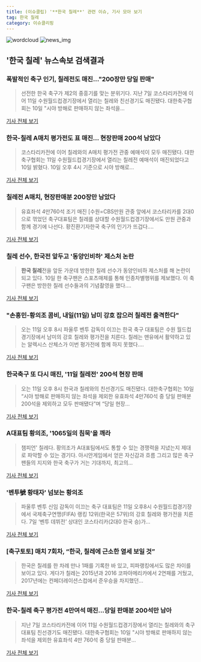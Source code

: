 ```yaml
---
title: (이슈클립) '**한국 칠레**' 관련 이슈, 기사 모아 보기
tag: 한국 칠레
category: 이슈클리핑
---
```

![wordcloud](https://s3.ap-northeast-2.amazonaws.com/lyrics101-wordcloud/2018-09-10-1536568259.png)
![news_img](https://user-images.githubusercontent.com/42597476/44507050-1206f400-a6e4-11e8-8d98-7ffbfebb353f.png)
## **'**한국 칠레**'** 뉴스속보 검색결과
### 폭발적인 축구 인기, 칠레전도 매진…"200장만 당일 판매"

>선전한 한국 축구가 제2의 중흥기를 맞는 분위기다. 지난 7일 코스타리카전에 이어 11일 수원월드컵경기장에서 열리는 칠레와 친선경기도 매진됐다. 대한축구협회는 10일 "시야 방해로 판매하지 않는 좌석을...

<a href="http://app.yonhapnews.co.kr/YNA/Basic/SNS/r.aspx?c=AKR20180910137100007&did=1195m" target="_blank">기사 전체 보기</a>

### 한국-칠레 A매치 평가전도 표 매진… 현장판매 200석 남았다

>코스타리카전에 이어 칠레와의 A매치 평가전 관중 예매석이 모두 매진됐다. 대한축구협회는 11일 수원월드컵경기장에서 열리는 칠레전 예매석이 매진되었다고 10일 밝혔다.   10일 오후 4시 기준으로 시야 방해로...

<a href="http://www.kukinews.com/news/article.html?no=584304" target="_blank">기사 전체 보기</a>

### 칠레전 A매치, 현장판매분 200장만 남았다

>유효좌석 4만760석 조기 매진 [수원=CBS만원 관중 앞에서 코스타리카를 2대0으로 꺾었던 축구대표팀은 칠레를 상대할 수원월드컵경기장에서도 만원 관중과 함께 경기에 나선다. 황진환기자한국 축구의 인기가 뜨겁다....

<a href="http://www.nocutnews.co.kr/news/5029503" target="_blank">기사 전체 보기</a>

### 칠레 선수, 한국전 앞두고 '동양인비하' 제스처 논란

>  **한국 칠레**전을 앞둔 가운데 방한한 칠레 선수가 동양인비하 제스처를 해 논란이 되고 있다. 10일 한 축구팬은 스포츠매체를 통해 인종차별행위를 제보했다.   이 축구팬은 방한한 칠레 선수들과의 기념촬영을 했다....

<a href="http://www.segye.com/content/html/2018/09/10/20180910005185.html?OutUrl=naver" target="_blank">기사 전체 보기</a>

### "손흥민-황의조 콤비, 내일(11일) 남미 강호 잡으러 칠레전 출격한다"

>오는 11일 오후 8시 파울루 벤투 감독이 이끄는 한국 축구 대표팀은 수원 월드컵 경기장에서 남미의 강호 칠레와 평가전을 치른다. 칠레는 맨유에서 활약하고 있는 알렉시스 산체스가 이번 평가전에 함께 하지 못했다....

<a href="http://www.insight.co.kr/news/177588" target="_blank">기사 전체 보기</a>

### 한국축구 또 다시 매진, '11일 칠레전' 200석 현장 판매

>오는 11일 오후 8시 한국과 칠레와의 친선경기도 매진됐다. 대한축구협회는 10일 “시야 방해로 판매하지 않는 좌석을 제외한 유효좌석 4만760석 중 당일 판매분 200석을 제외하고 모두 판매됐다”며 “당일 현장...

<a href="http://sports.hankooki.com/lpage/soccer/201809/sp2018091017193598040.htm" target="_blank">기사 전체 보기</a>

### A대표팀 황의조, '1065일의 침묵'을 깨라

>챔피언' 칠레다. 황의조가 A대표팀에서도 통할 수 있는 경쟁력을 지녔는지 제대로 파악할 수 있는 경기다. 아시안게임에서 얻은 자신감과 흐름 그리고 많은 축구팬들의 지지와 한국 축구가 거는 기대까지, 최고의...

<a href="http://isplus.live.joins.com/news/article/aid.asp?aid=22546998" target="_blank">기사 전체 보기</a>

### '벤투號 황태자' 넘보는 황의조

>파울루 벤투 신임 감독이 이끄는 축구 대표팀은 11일 오후8시 수원월드컵경기장에서 국제축구연맹(FIFA) 랭킹 12위(한국은 57위)의 강호 칠레와 평가전을 치른다. 7일 ‘벤투 데뷔전’ 상대인 코스타리카(2대0 한국 승)가...

<a href="http://www.sedaily.com/NewsView/1S4L09G570" target="_blank">기사 전체 보기</a>

### [축구토토] 매치 7회차, “한국, 칠레에 근소한 열세 보일 것”

>한국은 칠레를 한 차례 만나 1패를 기록한 바 있고, 피파랭킹에서도 많은 차이를 보이고 있다. 게다가 칠레는 2015년과 2016 코파아메리카에서 2연패를 거뒀고, 2017년에는 컨페더레이션스컵에서 준우승을 차지했던...

<a href="http://biz.heraldcorp.com/sports/view.php?ud=201809101111222932326_1" target="_blank">기사 전체 보기</a>

### 한국-칠레 축구 평가전 4만여석 매진…당일 판매분 200석만 남아

>지난 7일 코스타리카전에 이어 11일 수원월드컵경기장에서 열리는 칠레와의 축구대표팀 친선경기도 매진됐다. 대한축구협회는 10일 "시야 방해로 판매하지 않는 좌석을 제외한 유효좌석 4만 760석 중 당일 판매분...

<a href="http://news20.busan.com/controller/newsController.jsp?newsId=20180910000223" target="_blank">기사 전체 보기</a>


